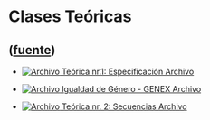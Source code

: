 # Clases Teóricas
([fuente](https://campus.exactas.uba.ar/course/view.php?id=987&section=5))
---
  - [![Archivo](https://campus.exactas.uba.ar/theme/image.php/magazine/core/1462913092/f/pdf) Teórica nr.1: Especificación Archivo](https://campus.exactas.uba.ar/mod/resource/view.php?id=59984)

  - [![Archivo](https://campus.exactas.uba.ar/theme/image.php/magazine/core/1462913092/f/pdf) Igualdad de Género - GENEX Archivo](https://campus.exactas.uba.ar/mod/resource/view.php?id=59985)

  - [![Archivo](https://campus.exactas.uba.ar/theme/image.php/magazine/core/1462913092/f/pdf) Teórica nr. 2: Secuencias Archivo](https://campus.exactas.uba.ar/mod/resource/view.php?id=60009)

